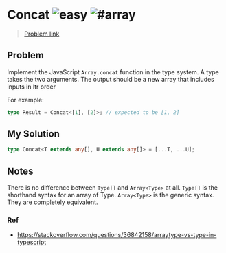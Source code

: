 <h1>Concat <img src="https://img.shields.io/badge/-easy-7aad0c" alt="easy"/> <img src="https://img.shields.io/badge/-%23array-999" alt="#array"/></h1>

> [Problem link](https://github.com/type-challenges/type-challenges/tree/main/questions/00533-easy-concat)

<h2> Problem </h2>

Implement the JavaScript `Array.concat` function in the type system. A type takes the two arguments. The output should be a new array that includes inputs in ltr order

For example:

```ts
type Result = Concat<[1], [2]>; // expected to be [1, 2]
```

<h2> My Solution </h2>

```ts
type Concat<T extends any[], U extends any[]> = [...T, ...U];
```

<h2> Notes </h2>

There is no difference between `Type[]` and `Array<Type>` at all.
`Type[]` is the shorthand syntax for an array of Type.
`Array<Type>` is the generic syntax.
They are completely equivalent.

<h3> Ref </h3>

- https://stackoverflow.com/questions/36842158/arraytype-vs-type-in-typescript
